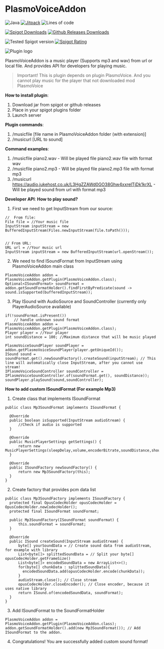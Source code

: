 # PlasmoVoiceAddon

![Java](https://img.shields.io/badge/Java-8%2B-brightgreen)
[![Jitpack](https://jitpack.io/v/U61vashka/PlasmoVoiceAddon.svg)](https://jitpack.io/#U61vashka/PlasmoVoiceAddon) 
![Lines of code](https://img.shields.io/tokei/lines/github/U61vashka/PlasmoVoiceAddon?label=Lines%20of%20code) 

[![Spigot Downloads](https://img.shields.io/spiget/downloads/99253?label=[Spigot]%20Downloads)](https://www.spigotmc.org/resources/plasmovoiceaddon.99253/)
[![Github Releases Downloads](https://img.shields.io/github/downloads/U61vashka/PlasmoVoiceAddon/total?label=[Github]%20Releases%20downloads)](https://github.com/U61vashka/PlasmoVoiceAddon/releases)

![Tested Spigot version](https://img.shields.io/badge/Tested%20on-Spigot%201.16.4-informational)
[![Spigot Rating](https://img.shields.io/spiget/rating/99253?label=[Spigot]%20Rating)](https://www.spigotmc.org/resources/plasmovoiceaddon.99253/) 


![Plugin logo](https://user-images.githubusercontent.com/85439143/150570814-1e3f3e00-7ec7-4972-a888-cfbb32b8ea6f.png)


PlasmoVoiceAddon is a music player (Supports mp3 and wav) from url or local file. And provides API for developers for playing music.

> Important! This is plugin depends on plugin PlasmoVoice. And you cannot play music for the player that not downloaded mod PlasmoVoice

**How to install plugin**:
   1. Download jar from spigot or github releases
   2. Place in your spigot plugins folder
   3. Launch server

**Plugin commands**:
   1. /musicfile [file name in PlasmoVoiceAddon folder (with extension)]
   2. /musicurl [URL to sound]

**Command examples**:
   1. /musicfile piano2.wav - Will be played file piano2.wav file with format wav
   2. /musicfile piano2.mp3 - Will be played file piano2.mp3 file with format mp3
   3. /musicurl https://audio.jukehost.co.uk/L3HgZZAWd0GO38Ghw4xxreITjDk1krXL - Will be played sound from url with format mp3

**Developer API**:
  **How to play sound?**
  1. First we need to get InputStream from our source:
        
    //  From file:
    File file = //Your music file
    InputStream inputStream = new BufferedInputStream(Files.newInputStream(file.toPath()));


    // From URL:
    URL url = //Your music url
    InputStream inputStream = new BufferedInputStream(url.openStream());
  2. We need to find ISoundFormat from InputStream using PlasmoVoiceAddon main class
    
    PlasmoVoiceAddon addon = PlasmoVoiceAddon.getPlugin(PlasmoVoiceAddon.class);
    Optional<ISoundFormat> soundFormat = addon.getSoundFormatHolder().findFirstByPredicate(sound -> sound.isSupported(bufferedInputStream));

  3. Play ISound with AudioSource and SoundController (currently only PlayerAudioSource available)

    if(!soundFormat.isPresent())
        // handle unknown sound format
    PlasmoVoiceAddon addon = PlasmoVoiceAddon.getPlugin(PlasmoVoiceAddon.class);
    Player player = //Your player
    int soundDistance = 100; //Maximum distance that will be music played

    PlasmoVoiceSoundPlayer soundPlayer = addon.getPlasmoVoiceSoundPlayer(player.getUniqueId());
    ISound sound = soundFormat.get().newSoundFactory().createSound(inputStream); // This line will automatically close InputStream, after you cannot use stream!
    IPlasmoVoiceSoundController soundController = IPlasmoVoiceSoundController.of(soundFormat.get(), soundDistance));
    soundPlayer.playSound(sound,soundController);

  **How to add custom ISoundFormat (For example Mp3)**
  1. Create class that implements ISoundFormat
            
    public class Mp3SoundFormat implements ISoundFormat {
  
      @Override
      public boolean isSupported(InputStream audioStream) {
          //Check if audio is supported
      }
  
      @Override
      public MusicPlayerSettings getSettings() {
          return new MusicPlayerSettings(sleepDelay,volume,encoderBitrate,soundDistance,shouldUseCaching);
      }
  
      @Override
      public ISoundFactory newSoundFactory() {
          return new Mp3SoundFactory(this);
      }
    }
  2. Create factory that provides pcm data list

    public class Mp3SoundFactory implements ISoundFactory {
      protected final OpusCodecHolder opusCodecHolder = OpusCodecHolder.newCodecHolder();
      protected final ISoundFormat soundFormat;

      public Mp3SoundFactory(ISoundFormat soundFormat) {
          this.soundFormat = soundFormat;
      }
  
      @Override
      public ISound createSound(InputStream audioStream) {
          byte[] yourSoundData = // Create sound data from audioStream, for example with library
          List<byte[]> splittedSoundData = // Split your byte[] opusCodecHolder.getFrameSize()
          List<byte[]> encodedSoundData = new ArrayList<>();
          for(byte[] chunkData : splittedSoundData){
            encodedSoundData.add(opusCodecHolder.encode(chunkData));
          }
          audioStream.close(); // Close stream
          opusCodecHolder.closeEncoder(); // Close encoder, because it uses native library
          return ISound.of(encodedSoundData, soundFormat);
      }
    }   
  3. Add ISoundFormat to the SoundFormatHolder
   
    PlasmoVoiceAddon addon = PlasmoVoiceAddon.getPlugin(PlasmoVoiceAddon.class);
    addon.getSoundFormatHolder().add(new Mp3SoundFormat()); // Add ISoundFormat to the addon.
  4. Congratulations! You are successfully added custom sound format! 
